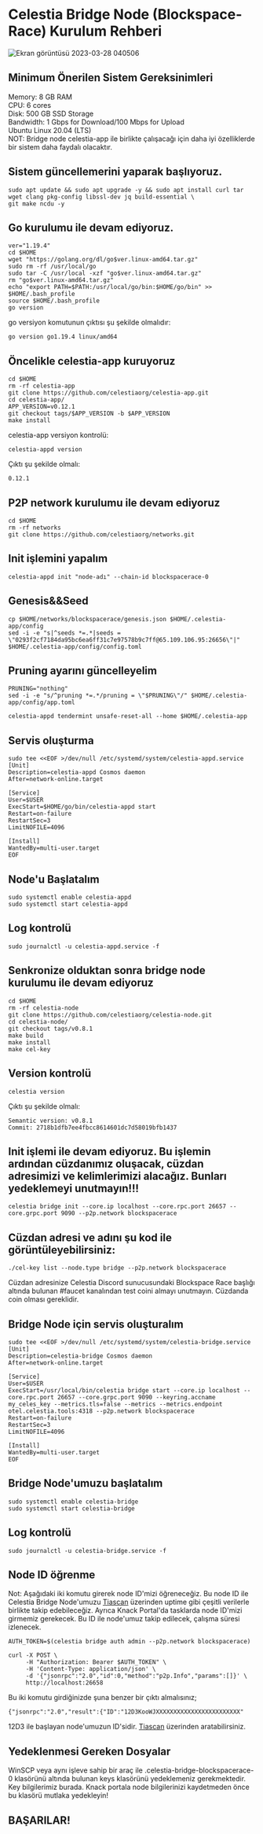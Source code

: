# Celestia Bridge Node (Blockspace-Race) Kurulum Rehberi

![Ekran görüntüsü 2023-03-28 040506](https://user-images.githubusercontent.com/94050636/228100509-865911b0-e167-40e5-9049-7538e0017276.png)


## Minimum Önerilen Sistem Gereksinimleri

Memory: 8 GB RAM <br/>
CPU: 6 cores <br/>
Disk: 500 GB SSD Storage <br/>
Bandwidth: 1 Gbps for Download/100 Mbps for Upload <br/>
Ubuntu Linux 20.04 (LTS) <br/>
NOT: Bridge node celestia-app ile birlikte çalışacağı için daha iyi özelliklerde bir sistem daha faydalı olacaktır. <br/>


## Sistem güncellemerini yaparak başlıyoruz.

```
sudo apt update && sudo apt upgrade -y && sudo apt install curl tar wget clang pkg-config libssl-dev jq build-essential \
git make ncdu -y
```

## Go kurulumu ile devam ediyoruz.

```
ver="1.19.4"
cd $HOME
wget "https://golang.org/dl/go$ver.linux-amd64.tar.gz"
sudo rm -rf /usr/local/go
sudo tar -C /usr/local -xzf "go$ver.linux-amd64.tar.gz"
rm "go$ver.linux-amd64.tar.gz"
echo "export PATH=$PATH:/usr/local/go/bin:$HOME/go/bin" >> $HOME/.bash_profile
source $HOME/.bash_profile
go version
```

go versiyon komutunun çıktısı şu şekilde olmalıdır:

```
go version go1.19.4 linux/amd64
```

## Öncelikle celestia-app kuruyoruz

```
cd $HOME 
rm -rf celestia-app 
git clone https://github.com/celestiaorg/celestia-app.git 
cd celestia-app/ 
APP_VERSION=v0.12.1 
git checkout tags/$APP_VERSION -b $APP_VERSION
make install
```

celestia-app versiyon kontrolü:

```
celestia-appd version
```

Çıktı şu şekilde olmalı:

```
0.12.1
```

## P2P network kurulumu ile devam ediyoruz

```
cd $HOME
rm -rf networks
git clone https://github.com/celestiaorg/networks.git
```

## Init işlemini yapalım

```
celestia-appd init "node-adı" --chain-id blockspacerace-0
```

## Genesis&&Seed

```
cp $HOME/networks/blockspacerace/genesis.json $HOME/.celestia-app/config
sed -i -e "s|^seeds *=.*|seeds = \"0293f2cf7184da95bc6ea6ff31c7e97578b9c7ff@65.109.106.95:26656\"|" $HOME/.celestia-app/config/config.toml
```

## Pruning ayarını güncelleyelim

```
PRUNING="nothing"
sed -i -e "s/^pruning *=.*/pruning = \"$PRUNING\"/" $HOME/.celestia-app/config/app.toml
```

```
celestia-appd tendermint unsafe-reset-all --home $HOME/.celestia-app
```

## Servis oluşturma

```
sudo tee <<EOF >/dev/null /etc/systemd/system/celestia-appd.service
[Unit]
Description=celestia-appd Cosmos daemon
After=network-online.target

[Service]
User=$USER
ExecStart=$HOME/go/bin/celestia-appd start
Restart=on-failure
RestartSec=3
LimitNOFILE=4096

[Install]
WantedBy=multi-user.target
EOF
```

## Node'u Başlatalım

```
sudo systemctl enable celestia-appd
sudo systemctl start celestia-appd
```

## Log kontrolü

```
sudo journalctl -u celestia-appd.service -f
```

## Senkronize olduktan sonra bridge node kurulumu ile devam ediyoruz

```
cd $HOME
rm -rf celestia-node
git clone https://github.com/celestiaorg/celestia-node.git
cd celestia-node/
git checkout tags/v0.8.1
make build
make install
make cel-key
```

## Version kontrolü

```
celestia version
```

Çıktı şu şekilde olmalı:

```
Semantic version: v0.8.1 
Commit: 2718b1dfb7ee4fbcc8614601dc7d58019bfb1437
```

## Init işlemi ile devam ediyoruz. Bu işlemin ardından cüzdanımız oluşacak, cüzdan adresimizi ve kelimlerimizi alacağız. Bunları yedeklemeyi unutmayın!!!

```
celestia bridge init --core.ip localhost --core.rpc.port 26657 --core.grpc.port 9090 --p2p.network blockspacerace
```

## Cüzdan adresi ve adını şu kod ile görüntüleyebilirsiniz:

```
./cel-key list --node.type bridge --p2p.network blockspacerace
```

Cüzdan adresinize Celestia Discord sunucusundaki Blockspace Race başlığı altında bulunan #faucet kanalından test coini almayı unutmayın. Cüzdanda coin olması gereklidir.

## Bridge Node için servis oluşturalım

```
sudo tee <<EOF >/dev/null /etc/systemd/system/celestia-bridge.service
[Unit]
Description=celestia-bridge Cosmos daemon
After=network-online.target

[Service]
User=$USER
ExecStart=/usr/local/bin/celestia bridge start --core.ip localhost --core.rpc.port 26657 --core.grpc.port 9090 --keyring.accname my_celes_key --metrics.tls=false --metrics --metrics.endpoint otel.celestia.tools:4318 --p2p.network blockspacerace
Restart=on-failure
RestartSec=3
LimitNOFILE=4096

[Install]
WantedBy=multi-user.target
EOF
```

## Bridge Node'umuzu başlatalım

```
sudo systemctl enable celestia-bridge
sudo systemctl start celestia-bridge
```

## Log kontrolü

```
sudo journalctl -u celestia-bridge.service -f
```

## Node ID öğrenme

Not: Aşağıdaki iki komutu girerek node ID'mizi öğreneceğiz. Bu node ID ile Celestia Bridge Node'umuzu [Tiascan](https://tiascan.com/bridge-nodes) üzerinden uptime gibi çeşitli verilerle birlikte takip edebileceğiz. Ayrıca Knack Portal'da tasklarda node ID'mizi girmemiz gerekecek. Bu ID ile node'umuz takip edilecek, çalışma süresi izlenecek.

```
AUTH_TOKEN=$(celestia bridge auth admin --p2p.network blockspacerace)

curl -X POST \
     -H "Authorization: Bearer $AUTH_TOKEN" \
     -H 'Content-Type: application/json' \
     -d '{"jsonrpc":"2.0","id":0,"method":"p2p.Info","params":[]}' \
     http://localhost:26658
```

Bu iki komutu girdiğinizde şuna benzer bir çıktı almalısınız;

```
{"jsonrpc":"2.0","result":{"ID":"12D3KooWJXXXXXXXXXXXXXXXXXXXXXXXX"
```

12D3 ile başlayan node'umuzun ID'sidir. [Tiascan](https://tiascan.com/bridge-nodes) üzerinden aratabilirsiniz.

## Yedeklenmesi Gereken Dosyalar

WinSCP veya aynı işleve sahip bir araç ile .celestia-bridge-blockspacerace-0 klasörünü altında bulunan keys klasörünü yedeklemeniz gerekmektedir. Key bilgilerimiz burada. Knack portala node bilgilerinizi kaydetmeden önce bu klasörü mutlaka yedekleyin!

## BAŞARILAR!

